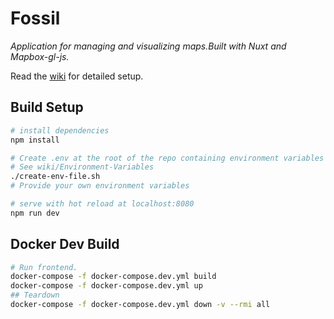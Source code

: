 # Fossil
*Application for managing and visualizing maps.Built with Nuxt and Mapbox-gl-js.*

Read the [wiki](https://github.com/UrbanSystemsLab/fossil/wiki) for detailed setup.

## Build Setup
``` bash
# install dependencies
npm install

# Create .env at the root of the repo containing environment variables
# See wiki/Environment-Variables
./create-env-file.sh
# Provide your own environment variables

# serve with hot reload at localhost:8080
npm run dev
```

## Docker Dev Build
``` bash
# Run frontend.
docker-compose -f docker-compose.dev.yml build
docker-compose -f docker-compose.dev.yml up
## Teardown
docker-compose -f docker-compose.dev.yml down -v --rmi all
```
